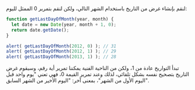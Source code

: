 لنقم بإنشاء غرض من التاريخ باستخدام الشهر التالي، ولكن لنقم بتمرير 0 الممثل لليوم:
```js run demo
function getLastDayOfMonth(year, month) {
  let date = new Date(year, month + 1, 0);
  return date.getDate();
}

alert( getLastDayOfMonth(2012, 0) ); // 31
alert( getLastDayOfMonth(2012, 1) ); // 29
alert( getLastDayOfMonth(2013, 1) ); // 28
```

تبدأ التواريخ عادة من 1، ولكن من الناحية الفنية يمكننا تمرير أية رقم، وسيقوم غرض التاريخ بتصحيح نفسه بشكل تلقائي، لذلك وعند تمرير القيمة 0، فهي تعني "يوم واحد قبل اليوم الأول من الشهر"، بمعنى آخر: "اليوم الأخير من الشهر السابق".

